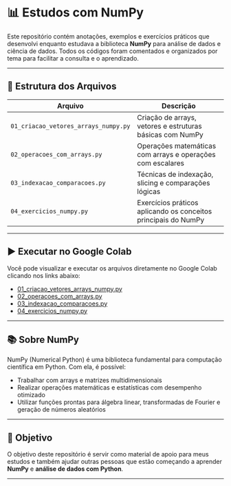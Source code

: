 # 📊 Estudos com NumPy

Este repositório contém anotações, exemplos e exercícios práticos que desenvolvi enquanto estudava a biblioteca **NumPy** para análise de dados e ciência de dados. Todos os códigos foram comentados e organizados por tema para facilitar a consulta e o aprendizado.

---

## 📁 Estrutura dos Arquivos

| Arquivo                         | Descrição                                                       |
|---------------------------------|------------------------------------------------------------------|
| `01_criacao_vetores_arrays_numpy.py` | Criação de arrays, vetores e estruturas básicas com NumPy       |
| `02_operacoes_com_arrays.py`         | Operações matemáticas com arrays e operações com escalares      |
| `03_indexacao_comparacoes.py`       | Técnicas de indexação, slicing e comparações lógicas            |
| `04_exercicios_numpy.py`            | Exercícios práticos aplicando os conceitos principais do NumPy  |

---

## ▶️ Executar no Google Colab

Você pode visualizar e executar os arquivos diretamente no Google Colab clicando nos links abaixo:

- [01_criacao_vetores_arrays_numpy.py]([https://colab.research.google.com/github/luizbatist/estudos-numpy/blob/main/01_criacao_vetores_arrays_numpy.py](https://colab.research.google.com/drive/1PPMMhlTmneRNQxVZmKvkTsLxs8aQWXL1?authuser=1))
- [02_operacoes_com_arrays.py](https://colab.research.google.com/github/luizbatist/estudos-numpy/blob/main/02_operacoes_com_arrays.py)
- [03_indexacao_comparacoes.py](https://colab.research.google.com/github/luizbatist/estudos-numpy/blob/main/03_indexacao_comparacoes.py)
- [04_exercicios_numpy.py](https://colab.research.google.com/github/luizbatist/estudos-numpy/blob/main/04_exercicios_numpy.py)

---

## 📚 Sobre NumPy

NumPy (Numerical Python) é uma biblioteca fundamental para computação científica em Python. Com ela, é possível:

- Trabalhar com arrays e matrizes multidimensionais
- Realizar operações matemáticas e estatísticas com desempenho otimizado
- Utilizar funções prontas para álgebra linear, transformadas de Fourier e geração de números aleatórios

---

## 🚀 Objetivo

O objetivo deste repositório é servir como material de apoio para meus estudos e também ajudar outras pessoas que estão começando a aprender **NumPy** e **análise de dados com Python**.

---
